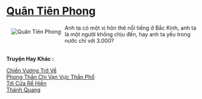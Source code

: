 <a href="https://truyentiki.com/quan-tien-phong.33836/" title="Quân Tiên Phong"><h1>Quân Tiên Phong</h1></a><div style="display:table"><img align="right" style="float: left; padding: 10px;" src="https://truyentiki.com/a/img/str/src/33836.jpg" alt="Quân Tiên Phong">Anh ta có một vị hôn thê nổi tiếng ở Bắc Kinh, anh ta là một người không chịu đến, hay anh ta yếu trong nước chỉ với 3.000?</div><p><br><b>Truyện Hay Khác :</b></p><a href="https://truyentiki.com/chien-vuong-tro-ve.33835/" alt="Chiến Vương Trở Về">Chiến Vương Trở Về</a><br/><a href="https://www.scoop.it/topic/nownovels/p/4118899038/2020/06/05/truyen-phong-than-chi-van-vuc-than-pho" alt="Phong Thần Chi Vạn Vực Thần Phổ">Phong Thần Chi Vạn Vực Thần Phổ</a><br/><a href="https://truyentiki.wordpress.com/2020/06/08/toi-cua-re-hien/" alt="Tới Cửa Rể Hiền">Tới Cửa Rể Hiền</a><br/><a href="https://truyentiki.wordpress.com/2020/06/08/thanh-quang/" alt="Thánh Quang">Thánh Quang</a><br/>